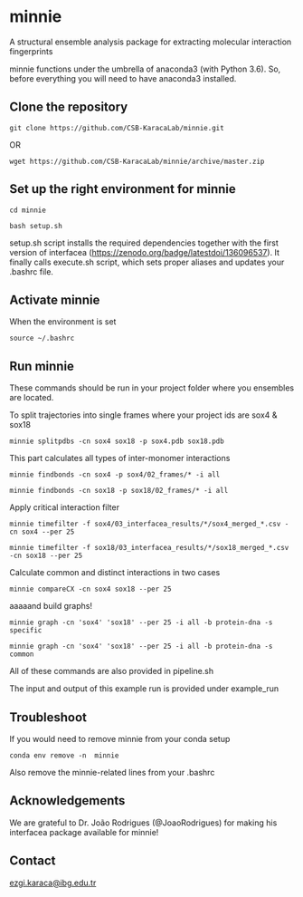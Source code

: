 # minnie
A structural ensemble analysis package for extracting molecular interaction fingerprints

minnie functions under the umbrella of anaconda3 (with Python 3.6). So, before everything you will need to have anaconda3 installed.

## Clone the repository
```
git clone https://github.com/CSB-KaracaLab/minnie.git
```
OR
```
wget https://github.com/CSB-KaracaLab/minnie/archive/master.zip
```

## Set up the right environment for minnie

```
cd minnie

bash setup.sh
```
setup.sh script installs the required dependencies together with the first version of interfacea (https://zenodo.org/badge/latestdoi/136096537). 
It finally calls execute.sh script, which sets proper aliases and updates your .bashrc file. 

## Activate minnie

When the environment is set
```
source ~/.bashrc
```

## Run minnie 

These commands should be run in your project folder where you ensembles are located. 

To split trajectories into single frames where your project ids are sox4 & sox18
```
minnie splitpdbs -cn sox4 sox18 -p sox4.pdb sox18.pdb
```

This part calculates all types of inter-monomer interactions
```
minnie findbonds -cn sox4 -p sox4/02_frames/* -i all

minnie findbonds -cn sox18 -p sox18/02_frames/* -i all
```

Apply critical interaction filter
```
minnie timefilter -f sox4/03_interfacea_results/*/sox4_merged_*.csv -cn sox4 --per 25

minnie timefilter -f sox18/03_interfacea_results/*/sox18_merged_*.csv -cn sox18 --per 25
```

Calculate common and distinct interactions in two cases
```
minnie compareCX -cn sox4 sox18 --per 25
```

aaaaand build graphs!
```
minnie graph -cn 'sox4' 'sox18' --per 25 -i all -b protein-dna -s specific

minnie graph -cn 'sox4' 'sox18' --per 25 -i all -b protein-dna -s common
```
All of these commands are also provided in pipeline.sh

The input and output of this example run is provided under example_run

## Troubleshoot
If you would need to remove minnie from your conda setup
```
conda env remove -n  minnie
```
Also remove the minnie-related lines from your .bashrc

## Acknowledgements
We are grateful to Dr. João Rodrigues (@JoaoRodrigues) for making his interfacea package available for minnie!

## Contact
ezgi.karaca@ibg.edu.tr

